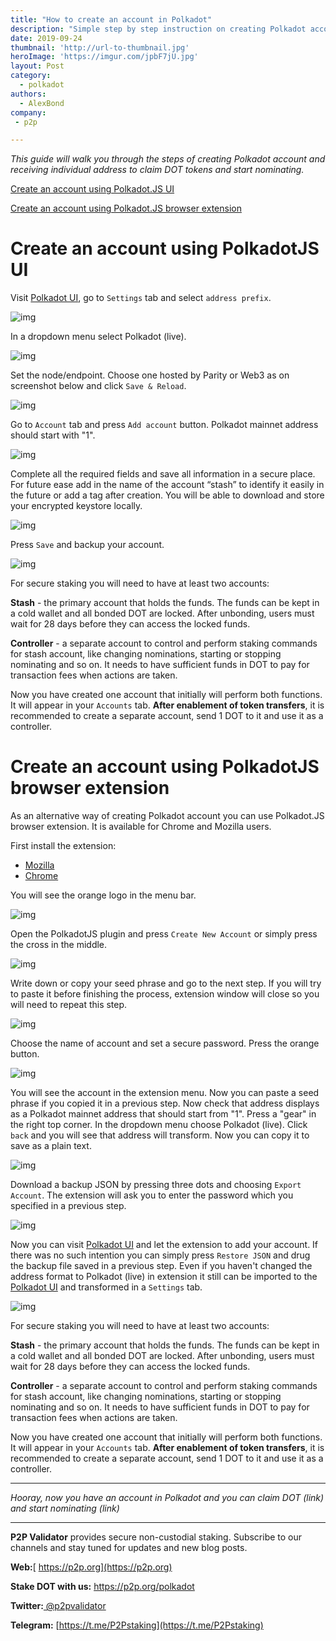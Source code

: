 ```yaml
---
title: "How to create an account in Polkadot"
description: "Simple step by step instruction on creating Polkadot account"
date: 2019-09-24
thumbnail: 'http://url-to-thumbnail.jpg'
heroImage: 'https://imgur.com/jpbF7jU.jpg'
layout: Post
category:
  - polkadot
authors:
  - AlexBond
company:
 - p2p

---
```


*This guide will walk you through the steps of creating Polkadot account and receiving individual address to claim DOT tokens and start nominating.* 

[Create an account using Polkadot.JS UI](#create-an-account-using-polkadotjs-ui)

[Create an account using Polkadot.JS browser extension](#create-an-account-using-polkadotjs-browser-extension)

# Create an account using PolkadotJS UI

Visit [Polkadot UI](https://polkadot.js.org/apps/#/accounts), go to `Settings` tab and select `address prefix`.



![img](https://imgur.com/Jjnt22B.jpg)



In a dropdown menu select Polkadot (live). 



![img](https://imgur.com/TzhfosM.jpg)



Set the node/endpoint. Choose one hosted by Parity or Web3 as on screenshot below and click `Save & Reload`.



![img](https://imgur.com/mavyiRy.jpg)



Go to `Account` tab and press `Add account` button. Polkadot mainnet address should start with "1".



![img](https://imgur.com/xzOWgoF.jpg)



Complete all the required fields and save all information in a secure place. For future ease add in the name of the account “stash” to identify it easily in the future or add a tag after creation. You will be able to download and store your encrypted keystore locally. 



![img](https://imgur.com/64kJReJ.jpg)



Press `Save` and backup your account.



![img](https://imgur.com/Rzkk2kq.jpg)



For secure staking you will need to have at least two accounts:

**Stash** - the primary account that holds the funds. The funds can be kept in a cold wallet and all bonded DOT are locked. After unbonding, users must wait for 28 days before they can access the locked funds.

**Controller** - a separate account to control and perform staking commands for stash account, like changing nominations, starting or stopping nominating and so on. It needs to have sufficient funds in DOT to pay for transaction fees when actions are taken.

Now you have created one account that initially will perform both functions. It will appear in your `Accounts` tab. **After enablement of token transfers**, it is recommended to create a separate account, send 1 DOT to it and use it as a controller.

# Create an account using PolkadotJS browser extension

As an alternative way of creating Polkadot account you can use Polkadot.JS browser extension. It is available for Chrome and Mozilla users.

First install the extension:

- [Mozilla](https://addons.mozilla.org/en-US/firefox/addon/polkadot-js-extension)
- [Chrome](https://chrome.google.com/webstore/detail/polkadot%7Bjs%7D-extension/mopnmbcafieddcagagdcbnhejhlodfdd?hl=en)

You will see the orange logo in the menu bar.



![img](https://imgur.com/2xGcVGY.jpg)



Open the PolkadotJS plugin and press `Create New Account` or simply press the cross in the middle.



![img](https://imgur.com/SWiMIGC.jpg)

 

Write down or copy your seed phrase and go to the next step. If you will try to paste it before finishing the process, extension window will close so you will need to repeat this step. 



![img](https://imgur.com/5A5KzTw.jpg)



Choose the name of account and set a secure password. Press the orange button.



![img](https://imgur.com/uAcQ0oW.jpg)



You will see the account in the extension menu. Now you can paste a seed phrase if you copied it in a previous step. Now check that address displays as a Polkadot mainnet address that should start from "1". Press a "gear" in the right top corner. In the dropdown menu choose Polkadot (live). Click `back` and you will see that address will transform. Now you can copy it to save as a plain text.



![img](https://imgur.com/YO2VtTR.jpg)



Download a backup JSON by pressing three dots and choosing `Export Account`. The extension will ask you to enter the password which you specified in a previous step.



![img](https://imgur.com/ziQBfKM.jpg)



Now you can visit [Polkadot UI](https://polkadot.js.org/apps/#/accounts) and let the extension to add your account. If there was no such intention you can simply press `Restore JSON` and drug the backup file saved in a previous step. Even if you haven't changed the address format to Polkadot (live) in extension it still can be imported to the [Polkadot UI](https://polkadot.js.org/apps/#/accounts) and transformed in a `Settings` tab.



![img](https://imgur.com/MRbiTMu.jpg)



For secure staking you will need to have at least two accounts:

**Stash** - the primary account that holds the funds. The funds can be kept in a cold wallet and all bonded DOT are locked. After unbonding, users must wait for 28 days before they can access the locked funds.

**Controller** - a separate account to control and perform staking commands for stash account, like changing nominations, starting or stopping nominating and so on. It needs to have sufficient funds in DOT to pay for transaction fees when actions are taken.

Now you have created one account that initially will perform both functions. It will appear in your `Accounts` tab. **After enablement of token transfers**, it is recommended to create a separate account, send 1 DOT to it and use it as a controller.



------

*Hooray, now you have an account in Polkadot and you can claim DOT (link) and start nominating (link)*

------

**P2P Validator** provides secure non-custodial staking. Subscribe to our channels and stay tuned for updates and new blog posts.

**Web:**[ https://p2p.org](https://p2p.org)

**Stake DOT with us:** https://p2p.org/polkadot

**Twitter:**[ @p2pvalidator](https://twitter.com/p2pvalidator)

**Telegram:** [https://t.me/P2Pstaking](https://t.me/P2Pstaking)